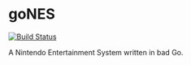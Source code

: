 goNES
=====

[![Build Status](https://travis-ci.org/mpicard/gones.svg?branch=master)](https://travis-ci.org/mpicard/gones)

A Nintendo Entertainment System written in bad Go.
